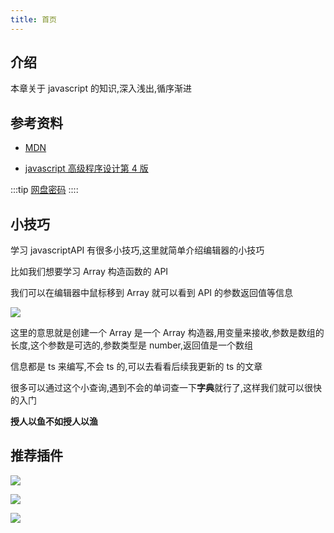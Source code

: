 ```yaml
---
title: 首页
---
```


## 介绍

本章关于 javascript 的知识,深入浅出,循序渐进

## 参考资料

- [MDN](https://developer.mozilla.org/zh-CN/docs/Web/JavaScript)

- [javascript 高级程序设计第 4 版](https://pan.baidu.com/s/1HcZ5iuTCVFnxbv6q6Es9Fg)

:::tip
[网盘密码](/movies)
::::

## 小技巧

学习 javascriptAPI 有很多小技巧,这里就简单介绍编辑器的小技巧

比如我们想要学习 Array 构造函数的 API

我们可以在编辑器中鼠标移到 Array 就可以看到 API 的参数返回值等信息

![](/frontEnd/basics/1.png)

这里的意思就是创建一个 Array 是一个 Array 构造器,用变量来接收,参数是数组的长度,这个参数是可选的,参数类型是 number,返回值是一个数组

信息都是 ts 来编写,不会 ts 的,可以去看看后续我更新的 ts 的文章

很多可以通过这个小查询,遇到不会的单词查一下**字典**就行了,这样我们就可以很快的入门

**授人以鱼不如授人以渔**

## 推荐插件

![](/frontEnd/basics/2.png)

![](/frontEnd/basics/3.png)

![](/frontEnd/basics/4.png)
